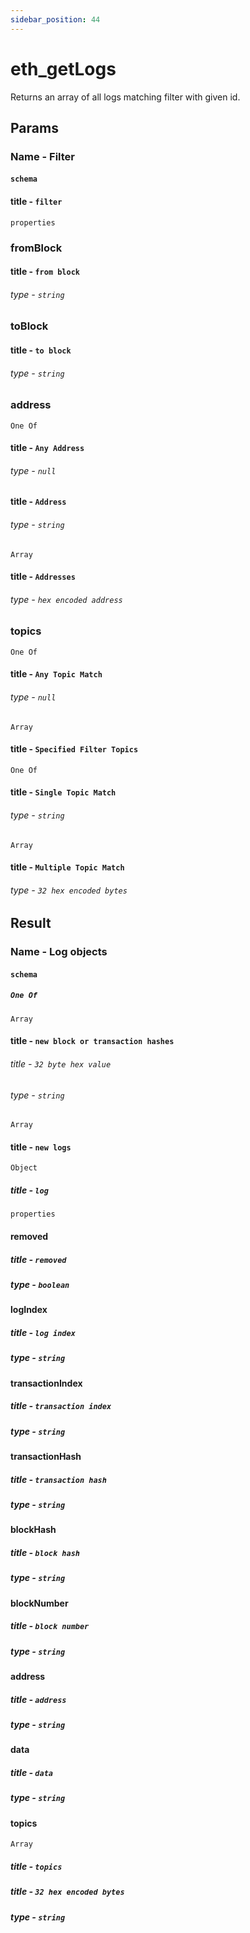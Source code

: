 ```yaml
---
sidebar_position: 44
---
```


# eth_getLogs

Returns an array of all logs matching filter with given id.

## Params

### Name - Filter  
#### `schema`
#### title - `filter`
`properties`

### fromBlock
#### title - `from block`
###### type - `string`

### toBlock
#### title - `to block`
###### type - `string`

### address
`One Of`

#### title - `Any Address`
###### type - `null`

#### title - `Address`
###### type - `string`

`Array`
#### title - `Addresses`
###### type - `hex encoded address`

### topics
`One Of`

#### title - `Any Topic Match`
###### type - `null`

`Array`
#### title - `Specified Filter Topics`
`One Of`

#### title - `Single Topic Match`
###### type - `string`
`Array`
#### title - `Multiple Topic Match`
###### type - `32 hex encoded bytes`

## Result 

### Name - Log objects 
#### `schema`
##### `One Of`
`Array`
#### title - `new block or transaction hashes`
###### title - `32 byte hex value`
###### type - `string`

`Array`
#### title - `new logs`
`Object`
##### title - `log`
`properties`

#### removed
##### title - `removed`
##### type - `boolean`

#### logIndex
##### title - `log index`
##### type - `string`

#### transactionIndex
##### title - `transaction index`
##### type - `string`

#### transactionHash
##### title - `transaction hash`
##### type - `string`

#### blockHash
##### title - `block hash`
##### type - `string`

#### blockNumber
##### title - `block number`
##### type - `string`

#### address
##### title - `address`
##### type - `string`

#### data
##### title - `data`
##### type - `string`

#### topics
`Array`
##### title - `topics`
##### title - `32 hex encoded bytes`
##### type - `string`
